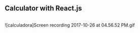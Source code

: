 ## Calculator with React.js

```npm install 
```

![calculadora]Screen recording 2017-10-26 at 04.56.52 PM.gif